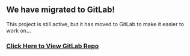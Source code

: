 ## We have migrated to GitLab!
This project is still active, but it has moved to GitLab to make it easier to work on...
### [Click Here to View GitLab Repo](https://gitlab.com/jeyersdev/Jeystore)
